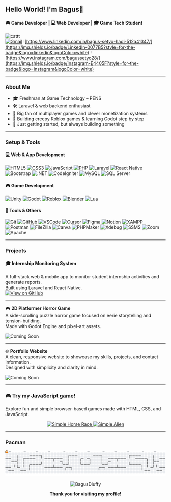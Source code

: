 ## Hello World! I'm Bagus👋

#### 🎮 Game Developer | 💻 Web Developer | 🎓 Game Tech Student

![cattt](https://media.giphy.com/media/v1.Y2lkPTc5MGI3NjExa293Znc3YXh3bW50YzRnOTl1ajA2NmQyamN3NGx6OThtamUzemVrNCZlcD12MV9naWZzX3NlYXJjaCZjdD1n/uEnzove3L1p9XCu2iq/giphy.gif)
<br>
[![Gmail](https://img.shields.io/badge/Gmail-D14836?style=for-the-badge&logo=gmail&logoColor=white)](mailto:bagussetyohadi28@gmail.com)
![https://www.linkedin.com/in/bagus-setyo-hadi-512a41347/](https://img.shields.io/badge/LinkedIn-0077B5?style=for-the-badge&logo=linkedin&logoColor=white)
![https://www.instagram.com/bagussetyo28/](https://img.shields.io/badge/Instagram-E4405F?style=for-the-badge&logo=instagram&logoColor=white)

---

### About Me

- 🎓 Freshman at Game Technology – PENS
- 🛠️ Laravel & web backend enthusiast
- 🧠 Big fan of multiplayer games and clever monetization systems
- 👾 Building creepy Roblox games & learning Godot step by step
- 🚧 Just getting started, but always building something

---

### Setup & Tools

#### 💻 Web & App Development

![HTML5](https://img.shields.io/badge/HTML5-E34F26?style=for-the-badge&logo=html5&logoColor=white)
![CSS3](https://img.shields.io/badge/CSS3-1572B6?style=for-the-badge&logo=css3&logoColor=white)
![JavaScript](https://img.shields.io/badge/JavaScript-323330?style=for-the-badge&logo=javascript&logoColor=F7DF1E)
![PHP](https://img.shields.io/badge/PHP-777BB4?style=for-the-badge&logo=php&logoColor=white)
![Laravel](https://img.shields.io/badge/Laravel-FF2D20?style=for-the-badge&logo=laravel&logoColor=white)
![React Native](https://img.shields.io/badge/React_Native-20232A?style=for-the-badge&logo=react&logoColor=61DAFB)
![Bootstrap](https://img.shields.io/badge/Bootstrap-563D7C?style=for-the-badge&logo=bootstrap&logoColor=white)
![.NET](https://img.shields.io/badge/.NET-512BD4?style=for-the-badge&logo=dotnet&logoColor=white)
![CodeIgniter](https://img.shields.io/badge/Codeigniter-EF4223?style=for-the-badge&logo=codeigniter&logoColor=white)
![MySQL](https://img.shields.io/badge/MySQL-005C84?style=for-the-badge&logo=mysql&logoColor=white)
![SQL Server](https://img.shields.io/badge/SQL%20Server-CC2927?style=for-the-badge&logo=microsoftsqlserver&logoColor=white)

#### 🎮 Game Development

![Unity](https://img.shields.io/badge/Unity-100000?style=for-the-badge&logo=unity&logoColor=white)
![Godot](https://img.shields.io/badge/Godot-478CBF?style=for-the-badge&logo=GodotEngine&logoColor=white)
![Roblox](https://img.shields.io/badge/Roblox-000000?style=for-the-badge&logo=roblox&logoColor=white)
![Blender](https://img.shields.io/badge/Blender-F5792A?style=for-the-badge&logo=blender&logoColor=white)
![Lua](https://img.shields.io/badge/Lua-2C2D72?style=for-the-badge&logo=lua&logoColor=white)

#### 🧰 Tools & Others

![Git](https://img.shields.io/badge/Git-F05032?style=for-the-badge&logo=git&logoColor=white)
![GitHub](https://img.shields.io/badge/GitHub-181717?style=for-the-badge&logo=github&logoColor=white)
![VSCode](https://img.shields.io/badge/VSCode-007ACC?style=for-the-badge&logo=visualstudiocode&logoColor=white)
![Cursor](https://img.shields.io/badge/Cursor-3C8DBC?style=for-the-badge&logo=data:image/svg+xml;base64,PHN2ZyB3aWR0aD0iMTYiIGhlaWdodD0iMTYiIHZpZXdCb3g9IjAgMCAxNiAxNiIgZmlsbD0ibm9uZSIgeG1sbnM9Imh0dHA6Ly93d3cudzMub3JnLzIwMDAvc3ZnIj48cGF0aCBkPSJNNy41IDEzLjFMMSAxTDExIDdMNy41IDEzLjFaIiBmaWxsPSJ3aGl0ZSIvPjwvc3ZnPg==)
![Figma](https://img.shields.io/badge/Figma-F24E1E?style=for-the-badge&logo=figma&logoColor=white)
![Notion](https://img.shields.io/badge/Notion-000000?style=for-the-badge&logo=notion&logoColor=white)
![XAMPP](https://img.shields.io/badge/XAMPP-FB7A24?style=for-the-badge&logo=xampp&logoColor=white)
![Postman](https://img.shields.io/badge/Postman-FF6C37?style=for-the-badge&logo=postman&logoColor=white)
![FileZilla](https://img.shields.io/badge/FileZilla-BF0000?style=for-the-badge&logo=filezilla&logoColor=white)
![Canva](https://img.shields.io/badge/Canva-00C4CC?style=for-the-badge&logo=canva&logoColor=white)
![PHPMaker](https://img.shields.io/badge/PHPMaker-4479A1?style=for-the-badge&logo=php&logoColor=white)
![Xdebug](https://img.shields.io/badge/Xdebug-8FC73E?style=for-the-badge&logo=php&logoColor=white)
![SSMS](https://img.shields.io/badge/SSMS-CC2927?style=for-the-badge&logo=microsoftsqlserver&logoColor=white)
![Zoom](https://img.shields.io/badge/Zoom-2D8CFF?style=for-the-badge&logo=zoom&logoColor=white)
![Apache](https://img.shields.io/badge/Apache-D22128?style=for-the-badge&logo=apache&logoColor=white)

---

### Projects

#### 🎓 Internship Monitoring System

A full-stack web & mobile app to monitor student internship activities and generate reports.  
Built using Laravel and React Native.  
[![View on GitHub](https://img.shields.io/badge/Repo-InternSight--final-181717?style=for-the-badge&logo=github)](https://github.com/BagusDluffy/InternSight-final)

---

🎮 **2D Platformer Horror Game**  
A side-scrolling puzzle horror game focused on eerie storytelling and tension-building.  
Made with Godot Engine and pixel-art assets.

![Coming Soon](https://img.shields.io/badge/Coming--Soon-gray?style=for-the-badge&logo=ghost)

---

🌐 **Portfolio Website**  
A clean, responsive website to showcase my skills, projects, and contact information.  
Designed with simplicity and clarity in mind.

![Coming Soon](https://img.shields.io/badge/Coming--Soon-gray?style=for-the-badge&logo=minutemailer)

---

### 🎮 Try my JavaScript game!

Explore fun and simple browser-based games made with HTML, CSS, and JavaScript.

<p align="center">
  <a href="https://BagusDluffy.github.io/simple-horse-race/" target="_blank">
    <img src="https://img.shields.io/badge/Simple%20Horse%20Race-blue?style=for-the-badge&logo=javascript" alt="Simple Horse Race" />
  </a>
  <a href="https://bagusdluffy.github.io/simple-alien-shooter/" target="_blank">
    <img src="https://img.shields.io/badge/Simple%20Horse%20Race-blue?style=for-the-badge&logo=javascript" alt="Simple Alien" />
  </a>

  <!-- Tambahkan tombol lainnya di bawah ini jika ada -->
  <!-- Contoh:
  <a href="https://BagusDluffy.github.io/another-game/" target="_blank">
    <img src="https://img.shields.io/badge/Another%20Game-green?style=for-the-badge&logo=html5" alt="Another Game" />
  </a>
  -->
</p>

---

### Pacman

<picture>
  <source media="(prefers-color-scheme: dark)" srcset="https://raw.githubusercontent.com/BagusDluffy/BagusDluffy/output/pacman-contribution-graph-dark.svg">
  <source media="(prefers-color-scheme: light)" srcset="https://raw.githubusercontent.com/BagusDluffy/BagusDluffy/output/pacman-contribution-graph.svg">
  <img alt="pacman contribution graph" src="https://raw.githubusercontent.com/BagusDluffy/BagusDluffy/output/pacman-contribution-graph.svg">
</picture>

<p align="center">
  <img src="https://komarev.com/ghpvc/?username=BagusDluffy&label=Profile%20views&color=0e75b6&style=for-the-badge" alt="BagusDluffy" />
</p>

<p align="center">
  <b>Thank you for visiting my profile!</b>
</p>
